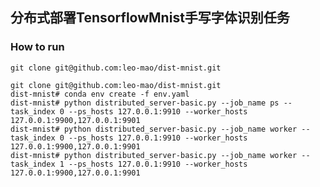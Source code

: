 ## 分布式部署TensorflowMnist手写字体识别任务

### How to run
`git clone git@github.com:leo-mao/dist-mnist.git`
```
git clone git@github.com:leo-mao/dist-mnist.git
dist-mnist# conda env create -f env.yaml
dist-mnist# python distributed_server-basic.py --job_name ps --task_index 0 --ps_hosts 127.0.0.1:9910 --worker_hosts 127.0.0.1:9900,127.0.0.1:9901
dist-mnist# python distributed_server-basic.py --job_name worker --task_index 0 --ps_hosts 127.0.0.1:9910 --worker_hosts 127.0.0.1:9900,127.0.0.1:9901
dist-mnist# python distributed_server-basic.py --job_name worker --task_index 1 --ps_hosts 127.0.0.1:9910 --worker_hosts 127.0.0.1:9900,127.0.0.1:9901 
```